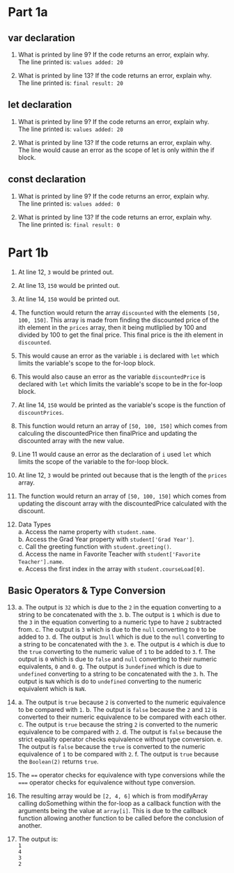 # Part 1a
## var declaration
1. What is printed by line 9? If the code returns an error, explain why.  
   The line printed is: 
   ``values added: 20``
   
2. What is printed by line 13? If the code returns an error, explain why.   
   The line printed is: 
   ``final result: 20``
   
## let declaration   
1. What is printed by line 9? If the code returns an error, explain why.  
   The line printed is: 
   ``values added: 20``
   
2. What is printed by line 13? If the code returns an error, explain why.  
   The line would cause an error as the scope of let is only within the if block.

## const declaration
1. What is printed by line 9? If the code returns an error, explain why.  
   The line printed is: 
   ``values added: 0``
   
2. What is printed by line 13? If the code returns an error, explain why.   
   The line printed is: 
   ``final result: 0``
   
# Part 1b
1. At line 12, ``3`` would be printed out.
2. At line 13, ``150`` would be printed out. 
3. At line 14, ``150`` would be printed out.
4. The function would return the array ``discounted`` with the elements ``[50, 100, 150]``. This array is made from finding the discounted price of the ith element 
   in the ``prices`` array, then it being mutliplied by 100 and divided by 100 to get the final price. This final price is the ith element in ``discounted``.   
5. This would cause an error as the variable ``i`` is declared with ``let`` which limits the variable's scope to the for-loop block.
6. This would also cause an error as the variable ``discountedPrice`` is declared with ``let`` which limits the variable's scope to be in the for-loop block.
7. At line 14, ``150`` would be printed as the variable's scope is the function of ``discountPrices``.
8. This function would return an array of ``[50, 100, 150]`` which comes from calculing the discountedPrice then finalPrice and updating the discounted array with the new value.
9. Line 11 would cause an error as the declaration of ``i`` used ``let`` which limits the scope of the variable to the for-loop block.
10. At line 12, ``3`` would be printed out because that is the length of the ``prices`` array.
11. The function would return an array of ``[50, 100, 150]`` which comes from updating the discount array with the discountedPrice calculated with the discount.

12. Data Types  
    a. Access the name property with ``student.name``.  
    b. Access the Grad Year property with ``student['Grad Year']``.  
    c. Call the greeting function with ``student.greeting()``.  
    d. Access the name in Favorite Teacher with ``student['Favorite Teacher'].name``.  
    e. Access the first index in the array with ``student.courseLoad[0]``.   

## Basic Operators & Type Conversion
13. 
    a. The output is ``32`` which is due to the `2` in the equation converting to a string to be concatenated with the `3`.
    b. The output is `1` which is due to the `3` in the equation converting to a numeric type to have `2` subtracted from.
    c. The output is `3` which is due to the `null` converting to `0` to be added to `3`.
    d. The output is `3null` which is due to the `null` converting to a string to be concatenated with the `3`.
    e. The output is `4` which is due to the `true` converting to the numeric value of `1` to be added to `3`.
    f. The output is `0` which is due to `false` and `null` converting to their numeric equivalents, `0` and `0`. 
    g. The output is `3undefined` which is due to `undefined` converting to a string to be concatenated with the `3`.
    h. The output is `NaN` which is do to `undefined` converting to the numeric equivalent which is `NaN`. 

14. 
    a. The output is ``true`` because `2` is converted to the numeric equivalence to be compared with `1`.
    b. The output is ``false`` because the `2` and `12` is converted to their numeric equivalence to be compared with each other.
    c. The output is `true` because the string `2` is converted to the numeric equivalence to be compared with `2`.
    d. The output is `false` because the strict equality operator checks equivalence without type conversion.
    e. The output is `false` because the `true` is converted to the numeric equivalence of `1` to be compared with `2`.
    f. The output is `true` because the `Boolean(2)` returns `true`. 
    
15. The ``==`` operator checks for equivalence with type conversions while the ``===`` operator checks for equivalence without type conversion.  
17. The resulting array would be ``[2, 4, 6]`` which is from modifyArray calling doSomething within the for-loop as a callback function with the arguments being the value at ``array[i]``. This is due to the callback function allowing another function to be called before the conclusion of another.  
19. The output is:  
    ``1``  
    ``4``  
    ``3``  
    ``2``  


